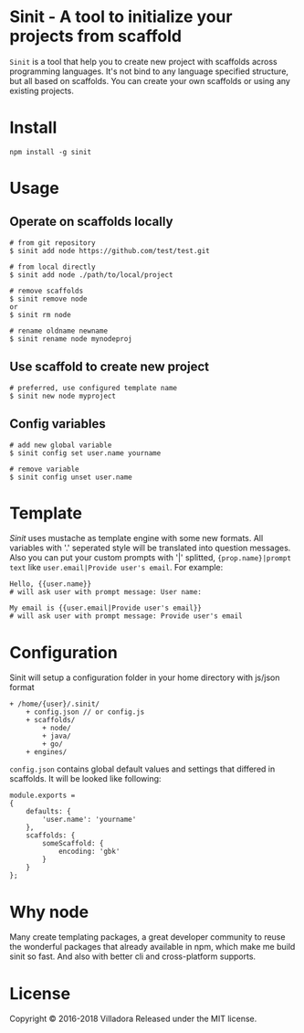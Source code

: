 # Sinit - A tool to initialize your projects from scaffold

`Sinit` is a tool that help you to create new project with scaffolds across programming languages. It's not bind to any language specified structure, but all based on scaffolds. You can create your own scaffolds or using any existing projects.


# Install

```
npm install -g sinit
```


# Usage

## Operate on scaffolds locally

```
# from git repository
$ sinit add node https://github.com/test/test.git

# from local directly
$ sinit add node ./path/to/local/project

# remove scaffolds
$ sinit remove node
or 
$ sinit rm node

# rename oldname newname
$ sinit rename node mynodeproj
```


## Use scaffold to create new project

```
# preferred, use configured template name
$ sinit new node myproject

```


## Config variables

```
# add new global variable
$ sinit config set user.name yourname

# remove variable
$ sinit config unset user.name
```



# Template

*Sinit* uses mustache as template engine with some new formats. All variables with '.' seperated style will be translated into question messages. 
Also you can put your custom prompts with '|' splitted, `{prop.name}|prompt text` like `user.email|Provide user's email`.
For example:

```
Hello, {{user.name}}
# will ask user with prompt message: User name:

My email is {{user.email|Provide user's email}}
# will ask user with prompt message: Provide user's email
```



# Configuration

Sinit will setup a configuration folder in your home directory with js/json format

```
+ /home/{user}/.sinit/
    + config.json // or config.js
    + scaffolds/
        + node/
        + java/
        + go/
    + engines/
```

`config.json` contains global default values and settings that differed in scaffolds. It will be looked like following:

```
module.exports = 
{
    defaults: {
        'user.name': 'yourname'
    },
    scaffolds: {
        someScaffold: {
            encoding: 'gbk'
        }
    }
};
```


# Why node

Many create templating packages, a great developer community to reuse the wonderful packages that already available in npm, which make me build sinit so fast. And also with better cli and cross-platform supports.


# License
Copyright © 2016-2018 Villadora Released under the MIT license.
